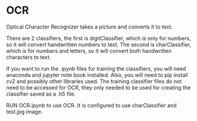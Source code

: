 # OCR
Optical Character Recognizer takes a picture and converts it to text.

There are 2 classifiers, the first is digitClassifier, which is only for numbers, so it will convert handwritten numbers to text.
The second is charClassifier, which is for numbers and letters, so it will convert both handwritten characters to text.

If you want to run the .ipynb files for training the classifiers, you will need anaconda and jupyter note book installed.
Also, you will need to pip install cv2 and possibly other libraries used.
The training classifier files do not need to be accessed for OCR, they only needed to be used for creating the classifier saved as a .h5 file.

RUN OCR.ipynb to use OCR. It is configured to use charClassifier and test.jpg image.